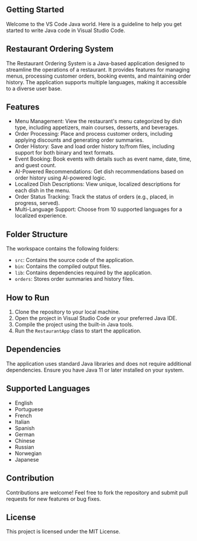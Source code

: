 ## Getting Started

Welcome to the VS Code Java world. Here is a guideline to help you get started to write Java code in Visual Studio Code.

## Restaurant Ordering System

The Restaurant Ordering System is a Java-based application designed to streamline the operations of a restaurant. It provides features for managing menus, processing customer orders, booking events, and maintaining order history. The application supports multiple languages, making it accessible to a diverse user base.

## Features

- Menu Management: View the restaurant's menu categorized by dish type, including appetizers, main courses, desserts, and beverages.
- Order Processing: Place and process customer orders, including applying discounts and generating order summaries.
- Order History: Save and load order history to/from files, including support for both binary and text formats.
- Event Booking: Book events with details such as event name, date, time, and guest count.
- AI-Powered Recommendations: Get dish recommendations based on order history using AI-powered logic.
- Localized Dish Descriptions: View unique, localized descriptions for each dish in the menu.
- Order Status Tracking: Track the status of orders (e.g., placed, in progress, served).
- Multi-Language Support: Choose from 10 supported languages for a localized experience.

## Folder Structure

The workspace contains the following folders:

- `src`: Contains the source code of the application.
- `bin`: Contains the compiled output files.
- `lib`: Contains dependencies required by the application.
- `orders`: Stores order summaries and history files.

## How to Run

1. Clone the repository to your local machine.
2. Open the project in Visual Studio Code or your preferred Java IDE.
3. Compile the project using the built-in Java tools.
4. Run the `RestaurantApp` class to start the application.

## Dependencies

The application uses standard Java libraries and does not require additional dependencies. Ensure you have Java 11 or later installed on your system.

## Supported Languages

- English
- Portuguese
- French
- Italian
- Spanish
- German
- Chinese
- Russian
- Norwegian
- Japanese

## Contribution

Contributions are welcome! Feel free to fork the repository and submit pull requests for new features or bug fixes.

## License

This project is licensed under the MIT License.
